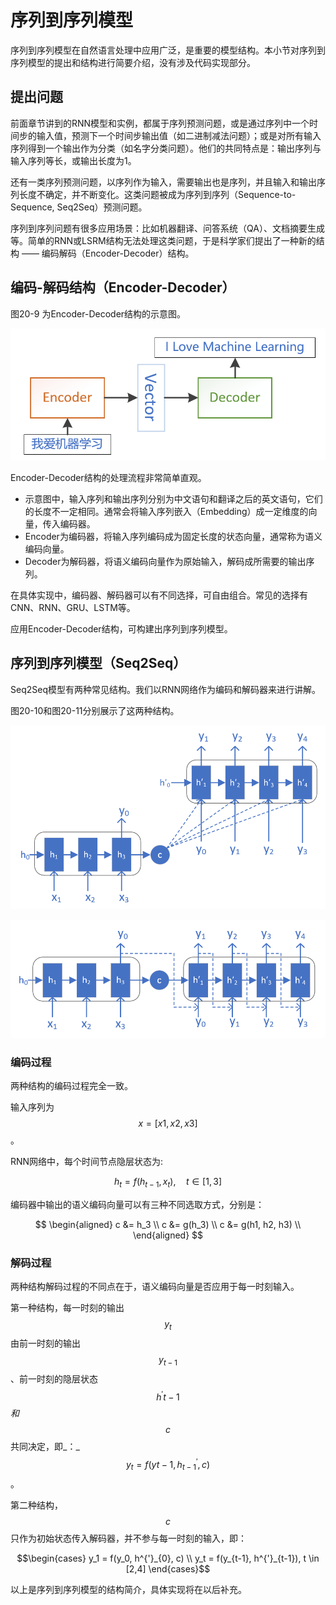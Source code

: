 # 序列到序列模型

序列到序列模型在自然语言处理中应用广泛，是重要的模型结构。本小节对序列到序列模型的提出和结构进行简要介绍，没有涉及代码实现部分。

## 提出问题

前面章节讲到的RNN模型和实例，都属于序列预测问题，或是通过序列中一个时间步的输入值，预测下一个时间步输出值（如二进制减法问题）；或是对所有输入序列得到一个输出作为分类（如名字分类问题）。他们的共同特点是：输出序列与输入序列等长，或输出长度为1。

还有一类序列预测问题，以序列作为输入，需要输出也是序列，并且输入和输出序列长度不确定，并不断变化。这类问题被成为序列到序列（Sequence-to-Sequence, Seq2Seq）预测问题。

序列到序列问题有很多应用场景：比如机器翻译、问答系统（QA）、文档摘要生成等。简单的RNN或LSRM结构无法处理这类问题，于是科学家们提出了一种新的结构 —— 编码解码（Encoder-Decoder）结构。

## 编码-解码结构（Encoder-Decoder）

图20-9 为Encoder-Decoder结构的示意图。

![&#x56FE;20-9 Encoder-Decoder&#x7ED3;&#x6784;&#x793A;&#x610F;&#x56FE;](.gitbook/assets/image%20%2816%29.png)

Encoder-Decoder结构的处理流程非常简单直观。

* 示意图中，输入序列和输出序列分别为中文语句和翻译之后的英文语句，它们的长度不一定相同。通常会将输入序列嵌入（Embedding）成一定维度的向量，传入编码器。
* Encoder为编码器，将输入序列编码成为固定长度的状态向量，通常称为语义编码向量。
* Decoder为解码器，将语义编码向量作为原始输入，解码成所需要的输出序列。

在具体实现中，编码器、解码器可以有不同选择，可自由组合。常见的选择有CNN、RNN、GRU、LSTM等。

应用Encoder-Decoder结构，可构建出序列到序列模型。

## 序列到序列模型（Seq2Seq）

Seq2Seq模型有两种常见结构。我们以RNN网络作为编码和解码器来进行讲解。

图20-10和图20-11分别展示了这两种结构。

![&#x56FE;20-10 Seq2Seq&#x7ED3;&#x6784;&#x4E00;](.gitbook/assets/image%20%287%29.png)

![&#x56FE;20-11 Seq2Seq&#x7ED3;&#x6784;&#x4E8C;](.gitbook/assets/image%20%2820%29.png)

### 编码过程

两种结构的编码过程完全一致。

输入序列为 $$x=[x1, x2, x3]$$。

RNN网络中，每个时间节点隐层状态为:

$$ h_t = f(h_{t-1}, x_t), \quad t \in [1,3] $$

编码器中输出的语义编码向量可以有三种不同选取方式，分别是：

$$
\begin{aligned}
c &= h_3 \\
c &= g(h_3) \\
c &= g(h1, h2, h3) \\
\end{aligned}
$$

### 解码过程

两种结构解码过程的不同点在于，语义编码向量是否应用于每一时刻输入。

第一种结构，每一时刻的输出$$y_t$$由前一时刻的输出$$y_{t-1}$$、前一时刻的隐层状态$$h^{'}{t-1}$$_和_$$c$$共同决定，即_：_ $$y_t = f(y{t-1}, h^{'}_{t-1}, c)$$。

第二种结构，$$c$$只作为初始状态传入解码器，并不参与每一时刻的输入，即：

$$\begin{cases}     y_1 = f(y_0, h^{'}_{0}, c) \\     y_t = f(y_{t-1}, h^{'}_{t-1}), t \in [2,4] \end{cases}$$

以上是序列到序列模型的结构简介，具体实现将在以后补充。

